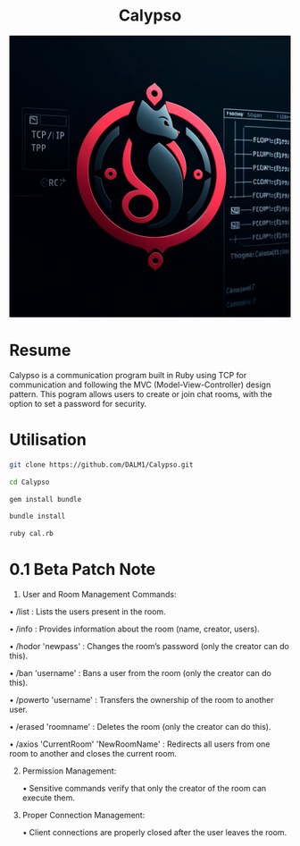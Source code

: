 <h1 align="center">
 Calypso
</h1>

![Logo de Calypso](assets/calypso-logo.png)

# Resume
Calypso is a communication program built in Ruby using TCP for communication and following the MVC (Model-View-Controller) design pattern. This pogram allows users to create or join chat rooms, with the option to set a password for security.

# Utilisation
```sh
git clone https://github.com/DALM1/Calypso.git
```

```sh
cd Calypso
```

```sh
gem install bundle
```

```sh
bundle install
```

```sh
ruby cal.rb
```


# 0.1 Beta Patch Note

1. User and Room Management Commands:
<p>
	•	/list : Lists the users present in the room.
</p>
<p>
	•	/info : Provides information about the room (name, creator, users).
</p>
<p>
	•	/hodor 'newpass' : Changes the room’s password (only the creator can do this).
</p>
<p>
	•	/ban 'username' : Bans a user from the room (only the creator can do this).
</p>
<p>
	•	/powerto 'username' : Transfers the ownership of the room to another user.
</p>
<p>
	•	/erased 'roomname' : Deletes the room (only the creator can do this).
</p>
<p>
	•	/axios 'CurrentRoom' 'NewRoomName' : Redirects all users from one room to another and closes the current room.
</p>

2. Permission Management:

	•	Sensitive commands verify that only the creator of the room can execute them.

3. Proper Connection Management:

	•	Client connections are properly closed after the user leaves the room.
